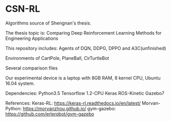 # CSN-RL
Algorithms source of Shengnan's thesis.

The thesis topic is: Comparing Deep Reinforcement Learning Methods for Engineering Applications

This repository includes: 
Agents of DQN, DDPG, DPPO and A3C(unfinished)

Environments of CartPole, PlaneBall, CirTurtleBot

Several comparison files


Our experimental device is a laptop with 8GB RAM, 8 kernel CPU, Ubuntu 16.04 system.


Dependencies:
Python3.5
Tensorflow 1.2-CPU
Keras
ROS-Kinetic
Gazebo7

References:
Keras-RL: https://keras-rl.readthedocs.io/en/latest/
Morvan-Python: https://morvanzhou.github.io/
gym-gazebo: https://github.com/erlerobot/gym-gazebo


